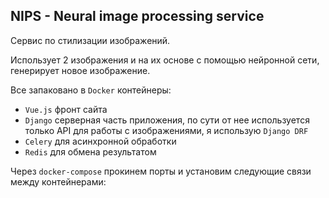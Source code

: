 NIPS - Neural image processing service
---
Сервис по стилизации изображений.

Использует 2 изображения и на их основе с помощью 
нейронной сети, генерирует новое изображение. 

Все запаковано в `Docker` контейнеры:
- `Vue.js` фронт сайта
- `Django` серверная часть приложения, по сути от нее используется только 
API для работы с изображениями, я использую `Django DRF`
- `Celery` для асинхронной обработки
- `Redis` для обмена результатом

Через `docker-compose` прокинем порты и установим следующие связи между 
контейнерами:



